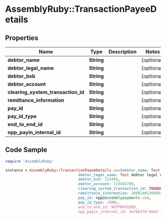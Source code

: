 # AssemblyRuby::TransactionPayeeDetails

## Properties

Name | Type | Description | Notes
------------ | ------------- | ------------- | -------------
**debtor_name** | **String** |  | [optional] 
**debtor_legal_name** | **String** |  | [optional] 
**debtor_bsb** | **String** |  | [optional] 
**debtor_account** | **String** |  | [optional] 
**clearing_system_transaction_id** | **String** |  | [optional] 
**remittance_information** | **String** |  | [optional] 
**pay_id** | **String** |  | [optional] 
**pay_id_type** | **String** |  | [optional] 
**end_to_end_id** | **String** |  | [optional] 
**npp_payin_internal_id** | **String** |  | [optional] 

## Code Sample

```ruby
require 'AssemblyRuby'

instance = AssemblyRuby::TransactionPayeeDetails.new(debtor_name: Test debtor name,
                                 debtor_legal_name: Test debtor legal name,
                                 debtor_bsb: 123456,
                                 debtor_account: 123456789,
                                 clearing_system_transaction_id: INGBAU2SXXXN20181213009149405094650,
                                 remittance_information: 100014013068940,
                                 pay_id: npp@assemblypayments.com,
                                 pay_id_type: /EMAL,
                                 end_to_end_id: NOTPROVIDED,
                                 npp_payin_internal_id: 3a768370-8ebd-11ea-a8ab-af8225e7132d)
```



